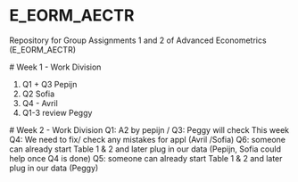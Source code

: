 # E_EORM_AECTR
Repository for Group Assignments 1 and 2 of Advanced Econometrics (E_EORM_AECTR)

# Week 1 - Work Division
1. Q1 + Q3 Pepijn
2. Q2 Sofia
3. Q4 - Avril
4. Q1-3 review Peggy

# Week 2 - Work Division 
Q1: A2 by pepijn / Q3: Peggy will check
This week
Q4: We need to fix/ check any mistakes for appl (Avril /Sofia)
Q6: someone can already start Table 1 & 2 and later plug in our data (Pepijn, Sofia could help once Q4 is done)
Q5: someone can already start Table 1 & 2 and later plug in our data (Peggy)
